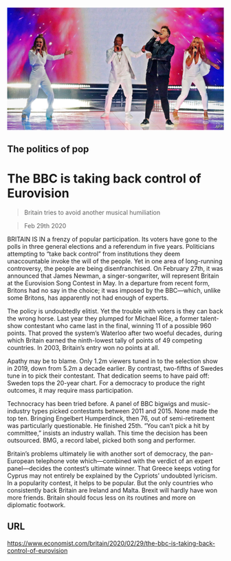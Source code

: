 ![](./images/20200229_BRP002_0.jpg)

## The politics of pop

# The BBC is taking back control of Eurovision

> Britain tries to avoid another musical humiliation

> Feb 29th 2020

BRITAIN IS IN a frenzy of popular participation. Its voters have gone to the polls in three general elections and a referendum in five years. Politicians attempting to “take back control” from institutions they deem unaccountable invoke the will of the people. Yet in one area of long-running controversy, the people are being disenfranchised. On February 27th, it was announced that James Newman, a singer-songwriter, will represent Britain at the Eurovision Song Contest in May. In a departure from recent form, Britons had no say in the choice; it was imposed by the BBC—which, unlike some Britons, has apparently not had enough of experts.

The policy is undoubtedly elitist. Yet the trouble with voters is they can back the wrong horse. Last year they plumped for Michael Rice, a former talent-show contestant who came last in the final, winning 11 of a possible 960 points. That proved the system’s Waterloo after two woeful decades, during which Britain earned the ninth-lowest tally of points of 49 competing countries. In 2003, Britain’s entry won no points at all.

Apathy may be to blame. Only 1.2m viewers tuned in to the selection show in 2019, down from 5.2m a decade earlier. By contrast, two-fifths of Swedes tune in to pick their contestant. That dedication seems to have paid off: Sweden tops the 20-year chart. For a democracy to produce the right outcomes, it may require mass participation.

Technocracy has been tried before. A panel of BBC bigwigs and music-industry types picked contestants between 2011 and 2015. None made the top ten. Bringing Engelbert Humperdinck, then 76, out of semi-retirement was particularly questionable. He finished 25th. “You can’t pick a hit by committee,” insists an industry wallah. This time the decision has been outsourced. BMG, a record label, picked both song and performer.

Britain’s problems ultimately lie with another sort of democracy, the pan-European telephone vote which—combined with the verdict of an expert panel—decides the contest’s ultimate winner. That Greece keeps voting for Cyprus may not entirely be explained by the Cypriots’ undoubted lyricism. In a popularity contest, it helps to be popular. But the only countries who consistently back Britain are Ireland and Malta. Brexit will hardly have won more friends. Britain should focus less on its routines and more on diplomatic footwork.

## URL

https://www.economist.com/britain/2020/02/29/the-bbc-is-taking-back-control-of-eurovision
